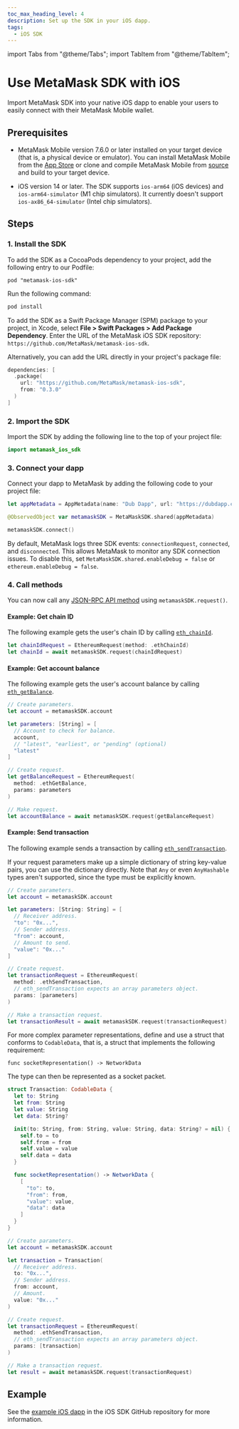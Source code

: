 ```yaml
---
toc_max_heading_level: 4
description: Set up the SDK in your iOS dapp.
tags:
  - iOS SDK
---
```


import Tabs from "@theme/Tabs";
import TabItem from "@theme/TabItem";

# Use MetaMask SDK with iOS

Import MetaMask SDK into your native iOS dapp to enable your
users to easily connect with their MetaMask Mobile wallet.

## Prerequisites

- MetaMask Mobile version 7.6.0 or later installed on your target device (that is, a physical device
  or emulator).
  You can install MetaMask Mobile from the [App Store](https://apps.apple.com/us/app/metamask-blockchain-wallet/id1438144202)
  or clone and compile MetaMask Mobile from [source](https://github.com/MetaMask/metamask-mobile)
  and build to your target device.

- iOS version 14 or later.
  The SDK supports `ios-arm64` (iOS devices) and `ios-arm64-simulator` (M1 chip simulators).
  It currently doesn't support `ios-ax86_64-simulator` (Intel chip simulators).

## Steps

### 1. Install the SDK

<Tabs>
<TabItem value="CocoaPods">

To add the SDK as a CocoaPods dependency to your project, add the following entry to our Podfile:

```text
pod "metamask-ios-sdk"
```

Run the following command:

```bash
pod install
```

</TabItem>
<TabItem value="Swift Package Manager">

To add the SDK as a Swift Package Manager (SPM) package to your project, in Xcode, select
**File > Swift Packages > Add Package Dependency**.
Enter the URL of the MetaMask iOS SDK repository: `https://github.com/MetaMask/metamask-ios-sdk`.

Alternatively, you can add the URL directly in your project's package file:

```swift
dependencies: [
  .package(
    url: "https://github.com/MetaMask/metamask-ios-sdk",
    from: "0.3.0"
  )
]
```

</TabItem>
</Tabs>

### 2. Import the SDK

Import the SDK by adding the following line to the top of your project file:

```swift
import metamask_ios_sdk
```

### 3. Connect your dapp

Connect your dapp to MetaMask by adding the following code to your project file:

```swift
let appMetadata = AppMetadata(name: "Dub Dapp", url: "https://dubdapp.com")

@ObservedObject var metamaskSDK = MetaMaskSDK.shared(appMetadata)

metamaskSDK.connect()
```

By default, MetaMask logs three SDK events: `connectionRequest`, `connected`, and `disconnected`.
This allows MetaMask to monitor any SDK connection issues.
To disable this, set `MetaMaskSDK.shared.enableDebug = false` or `ethereum.enableDebug = false`.

### 4. Call methods

You can now call any [JSON-RPC API method](/wallet/reference/json-rpc-methods) using `metamaskSDK.request()`.

#### Example: Get chain ID

The following example gets the user's chain ID by calling
[`eth_chainId`](/wallet/reference/json-rpc-methods/eth_chainId).

```swift
let chainIdRequest = EthereumRequest(method: .ethChainId)
let chainId = await metamaskSDK.request(chainIdRequest)
```

#### Example: Get account balance

The following example gets the user's account balance by calling
[`eth_getBalance`](/wallet/reference/json-rpc-methods/eth_getBalance).

```swift
// Create parameters.
let account = metamaskSDK.account

let parameters: [String] = [
  // Account to check for balance.
  account,
  // "latest", "earliest", or "pending" (optional)
  "latest"
]

// Create request.
let getBalanceRequest = EthereumRequest(
  method: .ethGetBalance,
  params: parameters
)

// Make request.
let accountBalance = await metamaskSDK.request(getBalanceRequest)
```

#### Example: Send transaction

The following example sends a transaction by calling
[`eth_sendTransaction`](/wallet/reference/json-rpc-methods/eth_sendTransaction).

<Tabs>
<TabItem value="Use a dictionary">

If your request parameters make up a simple dictionary of string key-value pairs, you can use the
dictionary directly.
Note that `Any` or even `AnyHashable` types aren't supported, since the type must be explicitly known.

```swift
// Create parameters.
let account = metamaskSDK.account

let parameters: [String: String] = [
  // Receiver address.
  "to": "0x...",
  // Sender address.
  "from": account,
  // Amount to send.
  "value": "0x..."
]

// Create request.
let transactionRequest = EthereumRequest(
  method: .ethSendTransaction,
  // eth_sendTransaction expects an array parameters object.
  params: [parameters]
)

// Make a transaction request.
let transactionResult = await metamaskSDK.request(transactionRequest)
```

</TabItem>
<TabItem value="Use a struct">

For more complex parameter representations, define and use a struct that conforms to `CodableData`,
that is, a struct that implements the following requirement:

```
func socketRepresentation() -> NetworkData
```

The type can then be represented as a socket packet.

```swift
struct Transaction: CodableData {
  let to: String
  let from: String
  let value: String
  let data: String?

  init(to: String, from: String, value: String, data: String? = nil) {
    self.to = to
    self.from = from
    self.value = value
    self.data = data
  }

  func socketRepresentation() -> NetworkData {
    [
      "to": to,
      "from": from,
      "value": value,
      "data": data
    ]
  }
}

// Create parameters.
let account = metamaskSDK.account

let transaction = Transaction(
  // Receiver address.
  to: "0x...",
  // Sender address.
  from: account,
  // Amount.
  value: "0x..."
)

// Create request.
let transactionRequest = EthereumRequest(
  method: .ethSendTransaction,
  // eth_sendTransaction expects an array parameters object.
  params: [transaction]
)

// Make a transaction request.
let result = await metamaskSDK.request(transactionRequest)
```

</TabItem>
</Tabs>

## Example

See the [example iOS dapp](https://github.com/MetaMask/metamask-ios-sdk/tree/main/Example) in the
iOS SDK GitHub repository for more information.

